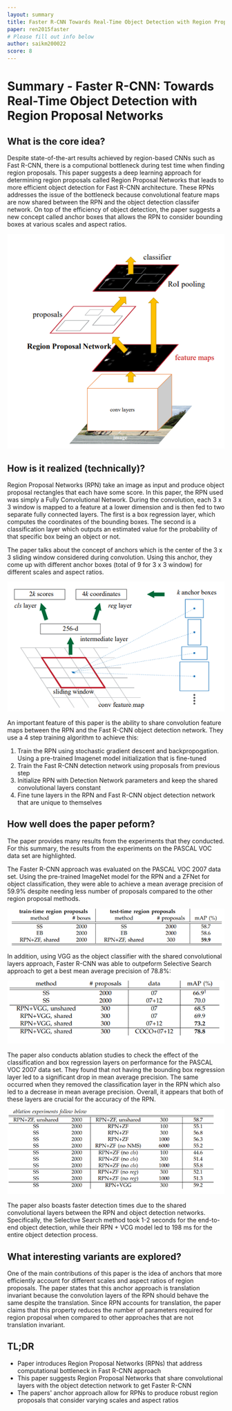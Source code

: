 ```yaml
---
layout: summary
title: Faster R-CNN Towards Real-Time Object Detection with Region Proposal Networks
paper: ren2015faster
# Please fill out info below
author: saikm200022
score: 8
---
```


# **Summary - Faster R-CNN: Towards Real-Time Object Detection with Region Proposal Networks**

## What is the core idea?

Despite state-of-the-art results achieved by region-based CNNs such as Fast R-CNN, there is a computional bottleneck during test time when finding region proposals. This paper suggests a deep learning approach for determining region proposals called Region Proposal Networks that leads to more efficient object detection for Fast R-CNN architecture. These RPNs addresses the issue of the bottleneck because convolutional feature maps are now shared between the RPN and the object detection classifer network. On top of the efficiency of object detection, the paper suggests a new concept called anchor boxes that allows the RPN to consider bounding boxes at various scales and aspect ratios.

![Alt Text](ren2015faster_2_1a.PNG)

## How is it realized (technically)?

Region Proposal Networks (RPN) take an image as input and produce object proposal rectangles that each have some score. In this paper, the RPN used was simply a Fully Convolutional Network. During the convolution, each 3 x 3 window is mapped to a feature at a lower dimension and is then fed to two separate fully connected layers. The first is a box regression layer, which computes the coordinates of the bounding boxes. The second is a classification layer which outputs an estimated value for the probability of that specific box being an object or not. 

The paper talks about the concept of anchors which is the center of the 3 x 3 sliding window considered during convolution. Using this anchor, they come up with different anchor boxes (total of 9 for 3 x 3 window) for different scales and aspect ratios. 

![Alt Text](ren2015faster_2_1b.PNG)

An important feature of this paper is the ability to share convolution feature maps between the RPN and the Fast R-CNN object detection network. They use a 4 step training algorithm to achieve this:
1. Train the RPN using stochastic gradient descent and backpropogation. Using a pre-trained Imagenet model initialization that is fine-tuned
1. Train the Fast R-CNN detection network using proposals from previous step
1. Initialize RPN with Detection Network parameters and keep the shared convolutional layers constant
1. Fine tune layers in the RPN and Fast R-CNN object detection network that are unique to themselves

## How well does the paper peform?

The paper provides many results from the experiments that they conducted. For this summary, the results from the experiments on the PASCAL VOC data set are highlighted.

The Faster R-CNN approach was evaluated on the PASCAL VOC 2007 data set. Using the pre-trained ImageNet model for the RPN and a ZFNet for object classification, they were able to achieve a mean average precision of 59.9% despite needing less number of proposals compared to the other region proposal methods. 

![Alt Text](ren2015faster_2_1c.PNG)


In addition, using VGG as the object classifier with the shared convolutional layers approach, Faster R-CNN was able to outpeform Selective Search approach to get a best mean average precision of 78.8%:

![Alt Text](ren2015faster_2_1d.PNG)

The paper also conducts ablation studies to check the effect of the classification and box regression layers on performance for the PASCAL VOC 2007 data set. They found that not having the bounding box regression layer led to a significant drop in mean average precision. The same occurred when they removed the classification layer in the RPN which also led to a decrease in mean average precision. Overall, it appears that both of these layers are crucial for the accuracy of the RPN. 

![Alt Text](ren2015faster_2_1e.PNG)

The paper also boasts faster detection times due to the shared convolutional layers between the RPN and object detection networks. Specifically, the Selective Search method took 1-2 seconds for the end-to-end object detection, while their RPN + VCG model led to 198 ms for the entire object detection process. 


## What interesting variants are explored?

One of the main contributions of this paper is the idea of anchors that more efficiently account for different scales and aspect ratios of region proposals. The paper states that this anchor approach is translation invariant because the convolution layers of the RPN should behave the same despite the translation. Since RPN accounts for translation, the paper claims that this property reduces the number of parameters required for region proposal when compared to other approaches that are not translation invariant.

## TL;DR
* Paper introduces Region Proposal Networks (RPNs) that address computational bottleneck in Fast R-CNN approach
* This paper suggests Region Proposal Networks that share convolutional layers with the object detection network to get Faster R-CNN
* The papers' anchor approach allow for RPNs to produce robust region proposals that consider varying scales and aspect ratios
